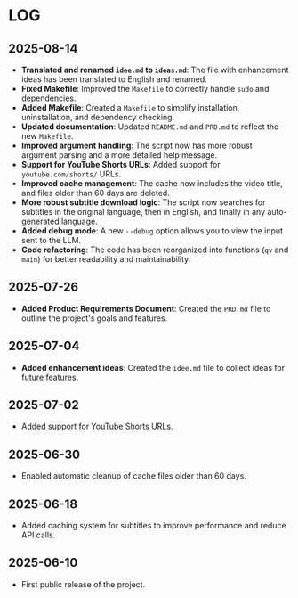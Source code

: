 # LOG

## 2025-08-14

- **Translated and renamed `idee.md` to `ideas.md`**: The file with enhancement ideas has been translated to English and renamed.
- **Fixed Makefile**: Improved the `Makefile` to correctly handle `sudo` and dependencies.
- **Added Makefile**: Created a `Makefile` to simplify installation, uninstallation, and dependency checking.
- **Updated documentation**: Updated `README.md` and `PRD.md` to reflect the new `Makefile`.
- **Improved argument handling**: The script now has more robust argument parsing and a more detailed help message.
- **Support for YouTube Shorts URLs**: Added support for `youtube.com/shorts/` URLs.
- **Improved cache management**: The cache now includes the video title, and files older than 60 days are deleted.
- **More robust subtitle download logic**: The script now searches for subtitles in the original language, then in English, and finally in any auto-generated language.
- **Added debug mode**: A new `--debug` option allows you to view the input sent to the LLM.
- **Code refactoring**: The code has been reorganized into functions (`qv` and `main`) for better readability and maintainability.

## 2025-07-26

- **Added Product Requirements Document**: Created the `PRD.md` file to outline the project's goals and features.

## 2025-07-04

- **Added enhancement ideas**: Created the `idee.md` file to collect ideas for future features.

## 2025-07-02

- Added support for YouTube Shorts URLs.

## 2025-06-30

- Enabled automatic cleanup of cache files older than 60 days.

## 2025-06-18

- Added caching system for subtitles to improve performance and reduce API calls.

## 2025-06-10

- First public release of the project.

